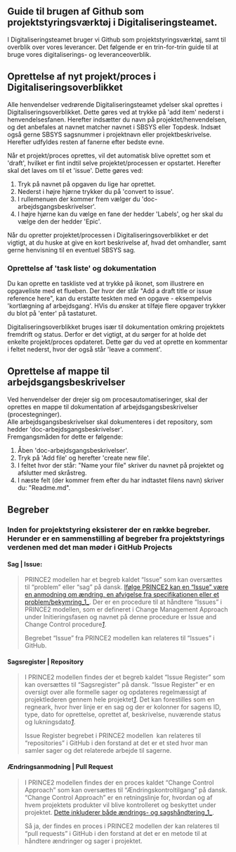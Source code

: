 ## Guide til brugen af Github som projektstyringsværktøj i Digitaliseringsteamet.

I Digitaliseringsteamet bruger vi Github som projektstyringsværktøj, samt til overblik over vores leverancer. Det følgende er en trin-for-trin guide til at bruge vores digitaliserings- og leveranceoverblik.

## Oprettelse af nyt projekt/proces i Digitaliseringsoverblikket

Alle henvendelser vedrørende Digitaliseringsteamet ydelser skal oprettes i Digitaliseringsoverblikket. Dette gøres ved at trykke på 'add item' nederst i henvendelsesfanen. Herefter indsætter du navn på projektet/henvendelsen, og det anbefales at navnet matcher navnet i SBSYS eller Topdesk. Indsæt også gerne SBSYS sagsnummer i projektnavn eller projektbeskrivelse. Herefter udfyldes resten af fanerne efter bedste evne. 

Når et projekt/proces oprettes, vil det automatisk blive oprettet som et 'draft', hvilket er fint indtil selve projektet/processen er opstartet. Herefter skal det laves om til et 'issue'. 
Dette gøres ved:
1.  Tryk på navnet på opgaven du lige har oprettet.
2.  Nederst i højre hjørne trykker du på 'convert to issue'.
3.  I rullemenuen der kommer frem vælger du 'doc-arbejdsgangsbeskrivelser'.
4.  I højre hjørne kan du vælge en fane der hedder 'Labels', og her skal du vælge den der hedder 'Epic'. 

Når du opretter projektet/processen i Digitaliseringsoverblikket er det vigtigt, at du huske at give en kort beskrivelse af, hvad det omhandler, samt gerne henvisning til en eventuel SBSYS sag. 

### Oprettelse af 'task liste' og dokumentation
Du kan oprette en taskliste ved at trykke på ikonet, som illustrere en opgaveliste med et flueben. Der hvor der står "Add a draft title or issue reference here", kan du erstatte teskten med en opgave - eksempelvis 'kortlægning af arbejdsgang'. HVis du ønsker at tilføje flere opgaver trykker du blot på 'enter' på tastaturet.

Digitaliseringsoverblikket bruges især til dokumentation omkring projektets fremdrift og status. Derfor er det vigtigt, at du sørger for at holde det enkelte projekt/proces opdateret. Dette gør du ved at oprette en kommentar i feltet nederst, hvor der også står 'leave a comment'. 


## Oprettelse af mappe til arbejdsgangsbeskrivelser

Ved henvendelser der drejer sig om procesautomatiseringer, skal der oprettes en mappe til dokumentation af arbejdsgangsbeskrivelser (procestegninger).  
Alle arbejdsgangsbeskrivelser skal dokumenteres i det repository, som hedder 'doc-arbejdsgangsbeskrivelser'.  
Fremgangsmåden for dette er følgende:

1.  Åben 'doc-arbejdsgangsbeskrivelser'.
2.  Tryk på 'Add file' og herefter 'create new file'.
3.  I feltet hvor der står: "Name your file" skriver du navnet på projektet og afslutter med skråstreg.
4.  I næste felt (der kommer frem efter du har indtastet filens navn) skriver du: "Readme.md".

## Begreber

### Inden for projektstyring eksisterer der en række begreber. Herunder er en sammenstilling af begreber fra projektstyrings verdenen med det man møder i GitHub Projects

#### Sag | Issue:

> PRINCE2 modellen har et begreb kaldet “Issue” som kan oversættes til “problem” eller “sag” på dansk. [Ifølge PRINCE2 kan en “Issue” være en anmodning om ændring, en afvigelse fra specifikationen eller et problem/bekymring_1_](https://prince2.wiki/management-products/issue-report/). Der er en procedure til at håndtere “Issues” i PRINCE2 modellen, som er defineret i Change Management Approach under Initieringsfasen og navnet på denne procedure er Issue and Change Control procedure[_1_](https://prince2.wiki/management-products/issue-report/).
> 
> Begrebet “Issue” fra PRINCE2 modellen kan relateres til “Issues” i GitHub.

#### Sagsregister | Repository

> I PRINCE2 modellen findes der et begreb kaldet “Issue Register” som kan oversættes til “Sagsregister” på dansk. “Issue Register” er en oversigt over alle formelle sager og opdateres regelmæssigt af projektlederen gennem hele projektet[_1_](https://prince2.wiki/management-products/issue-register/). Det kan forestilles som en regneark, hvor hver linje er en sag og der er kolonner for sagens ID, type, dato for oprettelse, oprettet af, beskrivelse, nuværende status og lukningsdato[_1_](https://prince2.wiki/management-products/issue-register/).
> 
> Issue Register begrebet i PRINCE2 modellen  kan relateres til “repositories” i GitHub i den forstand at det er et sted hvor man samler sager og det relaterede arbejde til sagerne.

#### Ændringsanmodning | Pull Request

> I PRINCE2 modellen findes der en proces kaldet “Change Control Approach” som kan oversættes til “Ændringskontroltilgang” på dansk. “Change Control Approach” er en retningslinje for, hvordan og af hvem projektets produkter vil blive kontrolleret og beskyttet under projektet. [Dette inkluderer både ændrings- og sagshåndtering_1_](https://prince2.wiki/management-products/change-control-approach/).
> 
> Så ja, der findes en proces i PRINCE2 modellen der kan relateres til “pull requests” i GitHub i den forstand at det er en metode til at håndtere ændringer og sager i projektet.
